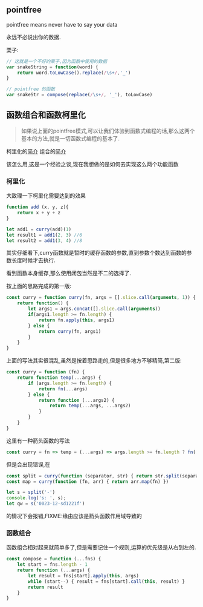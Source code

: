 ## pointfree 

pointfree means never have to say your data

永远不必说出你的数据.

栗子:
```js
// 这就是一个不好的栗子,因为函数中使用的数据
var snakeString = function(word) {
    return word.toLowCase().replace(/\s+/,'_')
}

// pointfree 的函数
var snakeStr = compose(replace(/\s+/, '_'), toLowCase)
```

## 函数组合和函数柯里化

> 如果说上面的pointfree模式,可以让我们体验到函数式编程的话,那么这两个基本的方法,就是一切函数式编程的基本了.

柯里化的[简介](https://llh911001.gitbooks.io/mostly-adequate-guide-chinese/content/ch4.html#%E4%B8%8D%E4%BB%85%E4%BB%85%E6%98%AF%E5%8F%8C%E5%85%B3%E8%AF%AD%E5%92%96%E5%96%B1)
组合的[简介](https://llh911001.gitbooks.io/mostly-adequate-guide-chinese/content/ch5.html)

该怎么用,这是一个经验之谈,现在我想做的是如何去实现这么两个功能函数

### 柯里化

大致理一下柯里化需要达到的效果

```js
function add (x, y, z){
    return x + y + z
}

let add1 = curry(add)(1)
let result1 = add1(2, 3) //6
let result2 = add1(3, 4) //8
```

其实仔细看下,curry函数就是暂时的缓存函数的参数,直到参数个数达到函数的参数长度时候才去执行.

看到函数本身缓存,那么使用闭包当然是不二的选择了.

按上面的思路完成的第一版:
```js
const curry = function curry(fn, args = [].slice.call(arguments, 1)) {
    return function() {
        let args1 = args.concat([].slice.call(arguments))
        if(args1.length >= fn.length) {
            return fn.apply(this, args1)
        } else {
            return curry(fn, args1)
        }
    }
}
```

上面的写法其实很混乱,虽然是按着思路走的,但是很多地方不够精简,第二版:
```js
const curry = function (fn) {
    return function temp(...args) {
        if (args.length >= fn.length) {
            return fn(...args)
        } else {
            return function (...args2) {
                return temp(...args, ...args2)
            }
        }
    }
}
```
这里有一种箭头函数的写法
```js
const curry = fn => temp = (...args) => args.length >= fn.length ? fn(...args) : (...args2) => temp(...args, ...args2)
```
但是会出现错误,在
```js
const split = curry(function (separator, str) { return str.split(separator) })
const map = curry(function (fn, arr) { return arr.map(fn) })

let s = split('-')
console.log('s: ', s);
let qw = s('0023-12-sd1221f')
```
的情况下会报错,FIXME:缘由应该是箭头函数作用域导致的

### 函数组合

函数组合相对起来就简单多了,但是需要记住一个规则,运算的优先级是从右到左的.

```js
const compose = function (...fns) {
    let start = fns.length - 1
    return function (...args) {
        let result = fns[start].apply(this, args)
        while (start--) { result = fns[start].call(this, result) }
        return result
    }
}
```